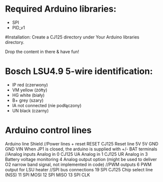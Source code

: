 # Required Arduino libraries:
- SPI
- PID_v1

#Installation:
Create a CJ125 directory under Your Arduino libraries directory.

Drop the content in there & have fun!

# Bosch LSU4.9 5-wire identification:
- IP      red             (czerwony)
- VM      yellow          (żółty)
- HG      white           (biały)
- B+      grey            (szary)
- IA      not connected   (nie podłączony)
- UN      black           (czarny)

# Arduino control lines
Arduino line  Shield
//Power lines + reset
RESET         CJ125 Reset line
5V             5V
GND           GND
VIN           When JP1 is closed, the arduino is supplied with +/- BAT terminals
//Analog inputs
Analog in 0   CJ125 UA
Analog in 1   CJ125 UR
Analog in 3   Battery voltage monitoring
4             Analog output option (might be used to deliver O2 narrow band signal, not implemented in code)
//PWM outputs
6             PWM output for LSU heater
//SPI bus connections
19            SPI CJ125 Chip select line (NSS)
11            SPI MOSI
12            SPI MISO
13            SPI CLK
